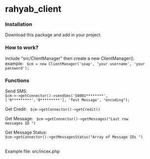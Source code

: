 # rahyab_client

<h3> Installation </h3>

Download this package and add in your project.

<h3> How to work? </h3>
include "src/ClientManager" then  create a new ClientManager().<br>
example: <code> $cm = new ClientManager('soap', 'your username', 'your password'); </code>

<h3> Functions </h3>

Send SMS: <code> $cm->->getConnector()->sendSms('50001********', ['9*********','9*********'], 'Test Message', "encoding");</code>

Get Credit: <code> $cm->getConnector()->getCredit() </code>

Get Message: <code> $cm->getConnector()->getMessages("Last row messages ID ") </code>

Get Message Status: <code> $cm->getConnector()->getMessagesStatus("Array of Message IDs ") </code>


<br>
Example file: src/incex.php
